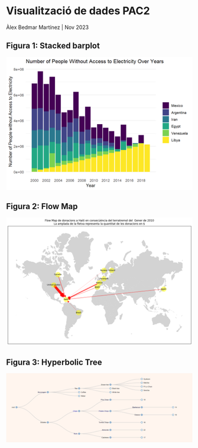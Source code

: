 # Visualització de dades PAC2 
Àlex Bedmar Martínez  |  Nov 2023


## Figura 1: Stacked barplot
 ![Alt Text](./fig1_stacked_bar_PAC2.png)



## Figura 2: Flow Map
 ![Alt Text](./fig2_flow_map_PAC2.png)



## Figura 3: Hyperbolic Tree
 ![Alt Text](./fig3_hyperbolic_tree_PAC2.png)

